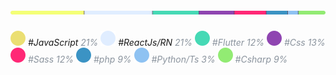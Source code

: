  <!-- Saalve, sou o vampyrsoda, o proprio.  :) -->

<h1 align="center">

 <!--<img height="36"  src="./assets/image/icon/code-icon.svg" /> <br>-->
 <img src="./assets/image/perbarL.svg" />

</h1>

![CodeBall](/assets/image/yellowball.svg) *#JavaScript* <span style="color:#8B949E;"> *21%* </span> ![CodeBall](/assets/image/iceball.svg) *#ReactJs/RN* <span style="color: #8B949E;"> *21%* ![CodeBall](/assets/image/cyanball.svg) *#Flutter* <span style="color: #8B949E;"> *12%* </span> ![CodeBall](/assets/image/purpleball.svg) *#Css* <span style="color: #8B949E;"> *13%* </span> ![CodeBall](/assets/image/pinkball.svg) *#Sass* <span style="color: #8B949E;"> *12%* </span> ![CodeBall](/assets/image/blueball.svg) *#php* <span style="color: #8B949E;"> *9%* </span> ![CodeBall](/assets/image/greyblueball.svg) *#Python/Ts* <span style="color: #8B949E;"> *3%* </span> ![CodeBall](/assets/image/greenball.svg) *#Csharp* <span style="color: #8B949E;"> *9%* </span> 


<!---->
